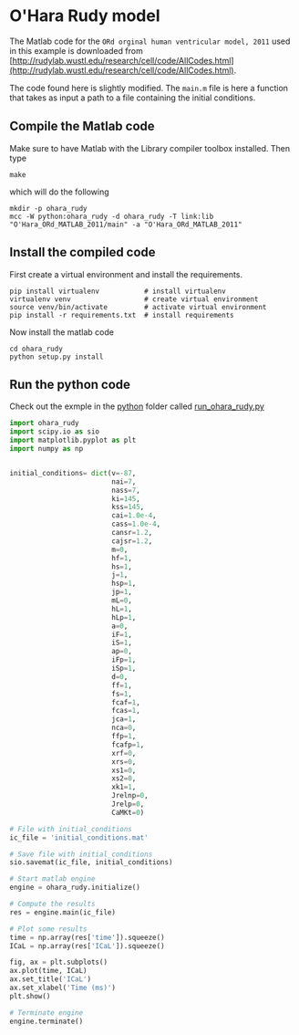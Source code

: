 # O'Hara Rudy model


The Matlab code for the `ORd orginal human ventricular model, 2011`
used in this example is downloaded from
[http://rudylab.wustl.edu/research/cell/code/AllCodes.html](http://rudylab.wustl.edu/research/cell/code/AllCodes.html).

The code found here is slightly modified. The `main.m` file is here a
function that takes as input a path to a file containing the initial
conditions. 


## Compile the Matlab code

Make sure to have Matlab with the Library compiler toolbox installed.
Then type 
```
make
```
which will do the following
```
mkdir -p ohara_rudy
mcc -W python:ohara_rudy -d ohara_rudy -T link:lib "O'Hara_ORd_MATLAB_2011/main" -a "O'Hara_ORd_MATLAB_2011"
```


## Install the compiled code

First create a virtual environment and install the requirements. 

```
pip install virtualenv           # install virtualenv
virtualenv venv                  # create virtual environment
source venv/bin/activate         # activate virtual environment
pip install -r requirements.txt  # install requirements
```
Now install the matlab code
```
cd ohara_rudy
python setup.py install
``` 

## Run the python code
Check out the exmple in the [python](python) folder called
[run_ohara_rudy.py](run_ohara_rudy.py) 

```python
import ohara_rudy
import scipy.io as sio
import matplotlib.pyplot as plt
import numpy as np


initial_conditions= dict(v=-87,
                         nai=7,
                         nass=7,
                         ki=145,
                         kss=145,
                         cai=1.0e-4,
                         cass=1.0e-4,
                         cansr=1.2,
                         cajsr=1.2,
                         m=0,
                         hf=1,
                         hs=1,
                         j=1,
                         hsp=1,
                         jp=1,
                         mL=0,
                         hL=1,
                         hLp=1,
                         a=0,
                         iF=1,
                         iS=1,
                         ap=0,
                         iFp=1,
                         iSp=1,
                         d=0,
                         ff=1,
                         fs=1,
                         fcaf=1,
                         fcas=1,
                         jca=1,
                         nca=0,
                         ffp=1,
                         fcafp=1,
                         xrf=0,
                         xrs=0,
                         xs1=0,
                         xs2=0,
                         xk1=1,
                         Jrelnp=0,
                         Jrelp=0,
                         CaMKt=0)

# File with initial_conditions
ic_file = 'initial_conditions.mat'

# Save file with initial_conditions
sio.savemat(ic_file, initial_conditions)

# Start matlab engine
engine = ohara_rudy.initialize()

# Compute the results
res = engine.main(ic_file)

# Plot some results
time = np.array(res['time']).squeeze()
ICaL = np.array(res['ICaL']).squeeze()

fig, ax = plt.subplots()
ax.plot(time, ICaL)
ax.set_title('ICaL')
ax.set_xlabel('Time (ms)')
plt.show()

# Terminate engine
engine.terminate()

```
